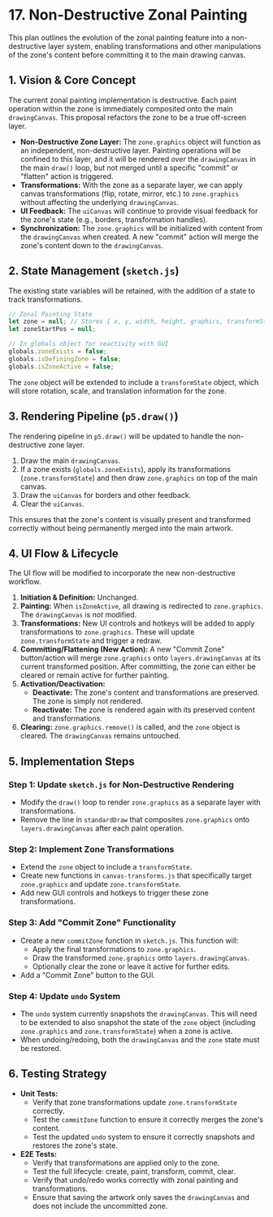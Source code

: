 # 17. Non-Destructive Zonal Painting

This plan outlines the evolution of the zonal painting feature into a non-destructive layer system, enabling transformations and other manipulations of the zone's content before committing it to the main drawing canvas.

## 1. Vision & Core Concept

The current zonal painting implementation is destructive. Each paint operation within the zone is immediately composited onto the main `drawingCanvas`. This proposal refactors the zone to be a true off-screen layer.

*   **Non-Destructive Zone Layer:** The `zone.graphics` object will function as an independent, non-destructive layer. Painting operations will be confined to this layer, and it will be rendered *over* the `drawingCanvas` in the main `draw()` loop, but not merged until a specific "commit" or "flatten" action is triggered.
*   **Transformations:** With the zone as a separate layer, we can apply canvas transformations (flip, rotate, mirror, etc.) to `zone.graphics` without affecting the underlying `drawingCanvas`.
*   **UI Feedback:** The `uiCanvas` will continue to provide visual feedback for the zone's state (e.g., borders, transformation handles).
*   **Synchronization:** The `zone.graphics` will be initialized with content from the `drawingCanvas` when created. A new "commit" action will merge the zone's content down to the `drawingCanvas`.

## 2. State Management (`sketch.js`)

The existing state variables will be retained, with the addition of a state to track transformations.

```javascript
// Zonal Painting State
let zone = null; // Stores { x, y, width, height, graphics, transformState }
let zoneStartPos = null;

// In globals object for reactivity with GUI
globals.zoneExists = false;
globals.isDefiningZone = false;
globals.isZoneActive = false;
```

The `zone` object will be extended to include a `transformState` object, which will store rotation, scale, and translation information for the zone.

## 3. Rendering Pipeline (`p5.draw()`)

The rendering pipeline in `p5.draw()` will be updated to handle the non-destructive zone layer.

1.  Draw the main `drawingCanvas`.
2.  If a zone exists (`globals.zoneExists`), apply its transformations (`zone.transformState`) and then draw `zone.graphics` on top of the main canvas.
3.  Draw the `uiCanvas` for borders and other feedback.
4.  Clear the `uiCanvas`.

This ensures that the zone's content is visually present and transformed correctly without being permanently merged into the main artwork.

## 4. UI Flow & Lifecycle

The UI flow will be modified to incorporate the new non-destructive workflow.

1.  **Initiation & Definition:** Unchanged.
2.  **Painting:** When `isZoneActive`, all drawing is redirected to `zone.graphics`. The `drawingCanvas` is *not* modified.
3.  **Transformations:** New UI controls and hotkeys will be added to apply transformations to `zone.graphics`. These will update `zone.transformState` and trigger a redraw.
4.  **Committing/Flattening (New Action):** A new "Commit Zone" button/action will merge `zone.graphics` onto `layers.drawingCanvas` at its current transformed position. After committing, the zone can either be cleared or remain active for further painting.
5.  **Activation/Deactivation:**
    *   **Deactivate:** The zone's content and transformations are preserved. The zone is simply not rendered.
    *   **Reactivate:** The zone is rendered again with its preserved content and transformations.
6.  **Clearing:** `zone.graphics.remove()` is called, and the `zone` object is cleared. The `drawingCanvas` remains untouched.

## 5. Implementation Steps

### Step 1: Update `sketch.js` for Non-Destructive Rendering

*   Modify the `draw()` loop to render `zone.graphics` as a separate layer with transformations.
*   Remove the line in `standardDraw` that composites `zone.graphics` onto `layers.drawingCanvas` after each paint operation.

### Step 2: Implement Zone Transformations

*   Extend the `zone` object to include a `transformState`.
*   Create new functions in `canvas-transforms.js` that specifically target `zone.graphics` and update `zone.transformState`.
*   Add new GUI controls and hotkeys to trigger these zone transformations.

### Step 3: Add "Commit Zone" Functionality

*   Create a new `commitZone` function in `sketch.js`. This function will:
    *   Apply the final transformations to `zone.graphics`.
    *   Draw the transformed `zone.graphics` onto `layers.drawingCanvas`.
    *   Optionally clear the zone or leave it active for further edits.
*   Add a "Commit Zone" button to the GUI.

### Step 4: Update `undo` System

*   The `undo` system currently snapshots the `drawingCanvas`. This will need to be extended to also snapshot the state of the `zone` object (including `zone.graphics` and `zone.transformState`) when a zone is active.
*   When undoing/redoing, both the `drawingCanvas` and the `zone` state must be restored.

## 6. Testing Strategy

*   **Unit Tests:**
    *   Verify that zone transformations update `zone.transformState` correctly.
    *   Test the `commitZone` function to ensure it correctly merges the zone's content.
    *   Test the updated `undo` system to ensure it correctly snapshots and restores the zone's state.
*   **E2E Tests:**
    *   Verify that transformations are applied only to the zone.
    *   Test the full lifecycle: create, paint, transform, commit, clear.
    *   Verify that undo/redo works correctly with zonal painting and transformations.
    *   Ensure that saving the artwork only saves the `drawingCanvas` and does not include the uncommitted zone.
